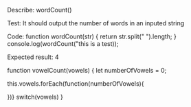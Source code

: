 Describe: wordCount()

Test: It should output the number of words in an inputed string

Code:
function wordCount(str) {
  return str.split(" ").length;
}
console.log(wordCount("this is a test));

Expected result: 4

function vowelCount(vowels) {
  let numberOfVowels = 0;
  
  this.vowels.forEach(function(numberOfVowels){
    
  })}
  switch(vowels) 
}
